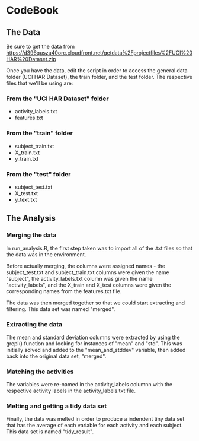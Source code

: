 # CodeBook

## The Data

Be sure to get the data from https://d396qusza40orc.cloudfront.net/getdata%2Fprojectfiles%2FUCI%20HAR%20Dataset.zip

Once you have the data, edit the script in order to access the general data folder (UCI HAR Dataset), the train folder, and the test folder. The respective files that we'll be using are:

### From the "UCI HAR Dataset" folder
* activity_labels.txt
* features.txt

### From the "train" folder
* subject_train.txt
* X_train.txt
* y_train.txt

### From the "test" folder
* subject_test.txt
* X_test.txt
* y_text.txt

## The Analysis

### Merging the data
In run_analysis.R, the first step taken was to import all of the .txt files so that the data was in the environment. 

Before actually merging, the columns were assigned names - the subject_test.txt and subject_train.txt columns were given the name "subject", the activity_labels.txt column was given the name "activity_labels", and the X_train and X_test columns were given the corresponding names from the features.txt file. 

The data was then merged together so that we could start extracting and filtering. This data set was named "merged". 

### Extracting the data

The mean and standard deviation columns were extracted by using the grepl() function and looking for instances of "mean" and "std". This was initially solved and added to the "mean_and_stddev" variable, then added back into the original data set, "merged". 

### Matching the activities

The variables were re-named in the activity_labels columnn with the respective activity labels in the activity_labels.txt file. 

### Melting and getting a tidy data set

Finally, the data was melted in order to produce a indendent tiny data set that has the average of each variable for each activity and each subject. This data set is named "tidy_result".

